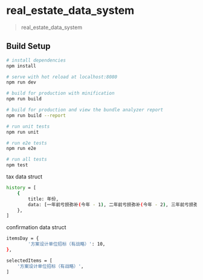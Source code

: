 # real_estate_data_system

> real_estate_data_system

## Build Setup

``` bash
# install dependencies
npm install

# serve with hot reload at localhost:8080
npm run dev

# build for production with minification
npm run build

# build for production and view the bundle analyzer report
npm run build --report

# run unit tests
npm run unit

# run e2e tests
npm run e2e

# run all tests
npm test
```
tax data struct

``` bash
history = [
    {
        title: 年份,
        data: [一年前亏损弥补(今年 - 1), 二年前亏损弥补(今年 - 2), 三年前亏损弥补, 四年前亏损弥补, 五年前亏损弥补, 亏损弥补总额, 应税利润, 有效弥补年份]
    },
]
```

confirmation data struct

``` bash
itemsDay = {
        '方案设计单位招标（有战略）': 10,
},

selectedItems = [
    '方案设计单位招标（有战略）',
]

```
